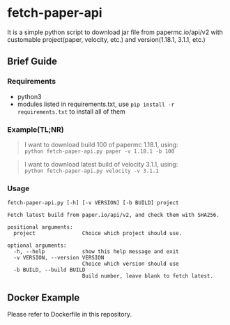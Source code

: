 # fetch-paper-api
It is a simple python script to download jar file from papermc.io/api/v2 with customable project(paper, velocity, etc.) and version(1.18.1, 3.1.1, etc.)
## Brief Guide
### Requirements
- python3
- modules listed in requirements.txt, use `pip install -r requirements.txt` to install all of them

### Example(TL;NR)  
> I want to download build 100 of papermc 1.18.1, using:  
`python fetch-paper-api.py paper -v 1.18.1 -b 100`

> I want to download latest build of velocity 3.1.1, using:  
`python fetch-paper-api.py velocity -v 3.1.1`

### Usage
```
fetch-paper-api.py [-h] [-v VERSION] [-b BUILD] project

Fetch latest build from paper.io/api/v2, and check them with SHA256.

positional arguments:
  project               Choice which project should use.
  
optional arguments:
  -h, --help            show this help message and exit
  -v VERSION, --version VERSION
                        Choice which version should use
  -b BUILD, --build BUILD
                        Build number, leave blank to fetch latest.
```

## Docker Example
Please refer to Dockerfile in this repository.
